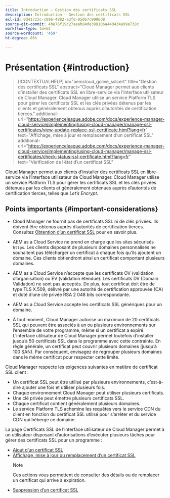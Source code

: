 ```yaml
---
title: Introduction – Gestion des certificats SSL
description: Introduction – Gestion des certificats SSL
exl-id: 0d41723c-c096-4882-a3fd-050b7c9996d8
source-git-commit: 4be76f19c27aeab84de388106a440434a99a738c
workflow-type: tm+mt
source-wordcount: '459'
ht-degree: 86%

---
```


# Présentation {#introduction}

>[!CONTEXTUALHELP]
>id="aemcloud_golive_sslcert"
>title="Gestion des certificats SSL"
>abstract="Cloud Manager permet aux clients d’installer des certificats SSL en libre-service via l’interface utilisateur de Cloud Manager. Cloud Manager utilise un service Platform TLS pour gérer les certificats SSL et les clés privées détenus par les clients et généralement obtenus auprès d’autorités de certification tierces."
>additional-url="https://experienceleague.adobe.com/docs/experience-manager-cloud-service/implementing/using-cloud-manager/manage-ssl-certificates/view-update-replace-ssl-certificate.html?lang=fr" text="Affichage, mise à jour et remplacement d’un certificat SSL"
>additional-url="https://experienceleague.adobe.com/docs/experience-manager-cloud-service/implementing/using-cloud-manager/manage-ssl-certificates/check-status-ssl-certificate.html?lang=fr" text="Vérification de l’état d’un certificat SSL"


Cloud Manager permet aux clients d’installer des certificats SSL en libre-service via l’interface utilisateur de Cloud Manager. Cloud Manager utilise un service Platform TLS pour gérer les certificats SSL et les clés privées détenues par les clients et généralement obtenues auprès d’autorités de certification tierces, telles que *Let’s Encrypt*.

## Points importants {#important-considerations}

* Cloud Manager ne fournit pas de certificats SSL ni de clés privées. Ils doivent être obtenus auprès d’autorités de certification tierces. Consultez [Obtention d’un certificat SSL](/help/implementing/cloud-manager/managing-ssl-certifications/get-ssl-certificate.md) pour en savoir plus.

* AEM as a Cloud Service ne prend en charge que les sites sécurisés `https`. Les clients disposant de plusieurs domaines personnalisés ne souhaitent pas télécharger un certificat à chaque fois qu’ils ajoutent un domaine. Ces clients obtiendront ainsi un certificat comportant plusieurs domaines.

* AEM as a Cloud Service n’accepte que les certificats OV (validation d’organisation) ou EV (validation étendue). Les certificats DV (Domain Validation) ne sont pas acceptés. De plus, tout certificat doit être de type TLS X.509, délivré par une autorité de certification approuvée (CA) et doté d’une clé privée RSA 2 048 bits correspondante.

* AEM as a Cloud Service accepte les certificats SSL génériques pour un domaine.

* À tout moment, Cloud Manager autorise un maximum de 20 certificats SSL qui peuvent être associés à un ou plusieurs environnements sur l’ensemble de votre programme, même si un certificat a expiré. L’interface utilisateur de Cloud Manager permet toutefois d’installer jusqu’à 50 certificats SSL dans le programme avec cette contrainte. En règle générale, un certificat peut couvrir plusieurs domaines (jusqu’à 100 SAN). Par conséquent, envisagez de regrouper plusieurs domaines dans le même certificat pour respecter cette limite.

Cloud Manager respecte les exigences suivantes en matière de certificat SSL client :

* Un certificat SSL peut être utilisé par plusieurs environnements, c’est-à-dire ajouter une fois et utiliser plusieurs fois.
* Chaque environnement Cloud Manager peut utiliser plusieurs certificats.
* Une clé privée peut émettre plusieurs certificats SSL.
* Chaque certificat contient généralement plusieurs domaines.
* Le service Platform TLS achemine les requêtes vers le service CDN du client en fonction du certificat SSL utilisé pour s’arrêter et du service CDN qui héberge ce domaine.

La page Certificats SSL de l’interface utilisateur de Cloud Manager permet à un utilisateur disposant d’autorisations d’exécuter plusieurs tâches pour gérer des certificats SSL pour un programme :

* [Ajout d’un certificat SSL](/help/implementing/cloud-manager/managing-ssl-certifications/add-ssl-certificate.md)
* [Affichage, mise à jour ou remplacement d’un certificat SSL](/help/implementing/cloud-manager/managing-ssl-certifications/view-update-replace-ssl-certificate.md)
   >[!NOTE]
   >Ces actions vous permettent de consulter des détails ou de remplacer un certificat qui arrive à expiration.
* [Suppression d’un certificat SSL](/help/implementing/cloud-manager/managing-ssl-certifications/delete-ssl-certificate.md)
